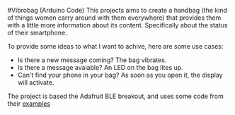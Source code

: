 #Vibrobag (Arduino Code)
This projects aims to create a handbag (the kind of things women carry around with them everywhere) that provides them with a little more information about its content.
Specifically about the status of their smartphone. 

To provide some ideas to what I want to achive, here are some use cases:
* Is there a new message coming? The bag vibrates.
* Is there a message avaiable? An LED on the bag lites up.
* Can't find your phone in your bag? As soon as you open it, the display will activate.

The project is based the Adafruit BLE breakout, and uses some code from their [examples](https://github.com/adafruit/Adafruit_nRF8001)
